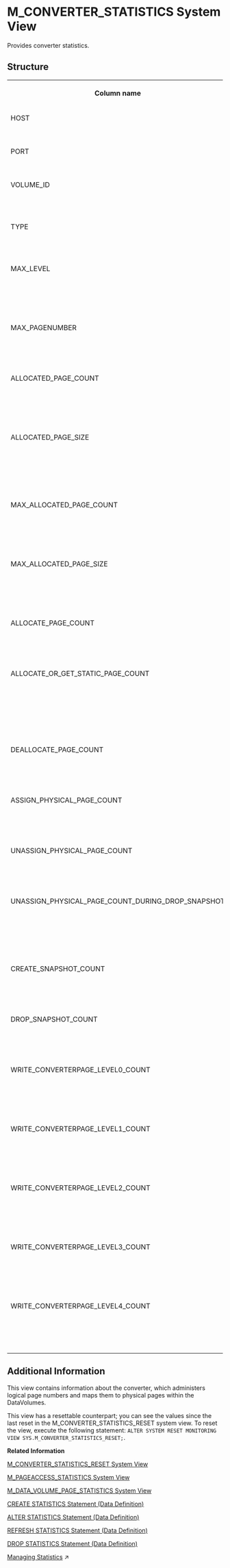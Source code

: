 <!-- loio20acadb5751910148bbcb1243495f6db -->

# M\_CONVERTER\_STATISTICS System View

Provides converter statistics.



<a name="loio20acadb5751910148bbcb1243495f6db___m__c_o_n_v_e_r_t_e_r__s_t_a_t_i_s_t_i_c_s_1struct_M_CONVERTER_STATISTICS"/>

## Structure


<table>
<tr>
<th valign="top">

Column name



</th>
<th valign="top">

Data type



</th>
<th valign="top">

Description



</th>
</tr>
<tr>
<td valign="top">

HOST



</td>
<td valign="top">

NVARCHAR\(64\)



</td>
<td valign="top">

Displays the host name.



</td>
</tr>
<tr>
<td valign="top">

PORT



</td>
<td valign="top">

INTEGER



</td>
<td valign="top">

Displays the internal port.



</td>
</tr>
<tr>
<td valign="top">

VOLUME\_ID



</td>
<td valign="top">

INTEGER



</td>
<td valign="top">

Displays the persistence volume ID.



</td>
</tr>
<tr>
<td valign="top">

TYPE



</td>
<td valign="top">

NVARCHAR\(32\)



</td>
<td valign="top">

Displays the type of converter.



</td>
</tr>
<tr>
<td valign="top">

MAX\_LEVEL



</td>
<td valign="top">

BIGINT



</td>
<td valign="top">

Displays the maximum level. For example, the root page level.



</td>
</tr>
<tr>
<td valign="top">

MAX\_PAGENUMBER



</td>
<td valign="top">

BIGINT



</td>
<td valign="top">

Displays the maximum page number in HEXID.



</td>
</tr>
<tr>
<td valign="top">

ALLOCATED\_PAGE\_COUNT



</td>
<td valign="top">

BIGINT



</td>
<td valign="top">

Displays the number of currently allocated pages.



</td>
</tr>
<tr>
<td valign="top">

ALLOCATED\_PAGE\_SIZE



</td>
<td valign="top">

BIGINT



</td>
<td valign="top">

Displays the total size, in bytes, of the currently allocated pages.



</td>
</tr>
<tr>
<td valign="top">

MAX\_ALLOCATED\_PAGE\_COUNT



</td>
<td valign="top">

BIGINT



</td>
<td valign="top">

Displays the maximum number of allocated pages.



</td>
</tr>
<tr>
<td valign="top">

MAX\_ALLOCATED\_PAGE\_SIZE



</td>
<td valign="top">

BIGINT



</td>
<td valign="top">

Displays the maximum size, in bytes, of the allocated pages.



</td>
</tr>
<tr>
<td valign="top">

ALLOCATE\_PAGE\_COUNT



</td>
<td valign="top">

BIGINT



</td>
<td valign="top">

Displays the number of page allocations.



</td>
</tr>
<tr>
<td valign="top">

ALLOCATE\_OR\_GET\_STATIC\_PAGE\_COUNT



</td>
<td valign="top">

BIGINT



</td>
<td valign="top">

Displays the number of page allocations or retrievals during the static phase.



</td>
</tr>
<tr>
<td valign="top">

DEALLOCATE\_PAGE\_COUNT



</td>
<td valign="top">

BIGINT



</td>
<td valign="top">

Displays the number of page deallocations.



</td>
</tr>
<tr>
<td valign="top">

ASSIGN\_PHYSICAL\_PAGE\_COUNT



</td>
<td valign="top">

BIGINT



</td>
<td valign="top">

Displays the number of physical page assignments.



</td>
</tr>
<tr>
<td valign="top">

UNASSIGN\_PHYSICAL\_PAGE\_COUNT



</td>
<td valign="top">

BIGINT



</td>
<td valign="top">

Displays the number of physical page unassignments.



</td>
</tr>
<tr>
<td valign="top">

UNASSIGN\_PHYSICAL\_PAGE\_COUNT\_DURING\_DROP\_SNAPSHOT



</td>
<td valign="top">

BIGINT



</td>
<td valign="top">

Displays the number of physical page unassignments during a drop snapshot.



</td>
</tr>
<tr>
<td valign="top">

CREATE\_SNAPSHOT\_COUNT



</td>
<td valign="top">

BIGINT



</td>
<td valign="top">

Displays the number of created snapshots.



</td>
</tr>
<tr>
<td valign="top">

DROP\_SNAPSHOT\_COUNT



</td>
<td valign="top">

BIGINT



</td>
<td valign="top">

Displays the number of dropped snapshots.



</td>
</tr>
<tr>
<td valign="top">

WRITE\_CONVERTERPAGE\_LEVEL0\_COUNT



</td>
<td valign="top">

BIGINT



</td>
<td valign="top">

Displays the number of level 0 converter pages written to the disk.



</td>
</tr>
<tr>
<td valign="top">

WRITE\_CONVERTERPAGE\_LEVEL1\_COUNT



</td>
<td valign="top">

BIGINT



</td>
<td valign="top">

Displays the number of level 1 converter pages written to the disk.



</td>
</tr>
<tr>
<td valign="top">

WRITE\_CONVERTERPAGE\_LEVEL2\_COUNT



</td>
<td valign="top">

BIGINT



</td>
<td valign="top">

Displays the number of level 2 converter pages written to the disk.



</td>
</tr>
<tr>
<td valign="top">

WRITE\_CONVERTERPAGE\_LEVEL3\_COUNT



</td>
<td valign="top">

BIGINT



</td>
<td valign="top">

Displays the number of level 3 converter pages written to the disk.



</td>
</tr>
<tr>
<td valign="top">

WRITE\_CONVERTERPAGE\_LEVEL4\_COUNT



</td>
<td valign="top">

BIGINT



</td>
<td valign="top">

Displays the number of level 4 converter pages written to the disk.



</td>
</tr>
</table>



<a name="loio20acadb5751910148bbcb1243495f6db___m__c_o_n_v_e_r_t_e_r__s_t_a_t_i_s_t_i_c_s_1fulldesc_M_CONVERTER_STATISTICS"/>

## Additional Information

This view contains information about the converter, which administers logical page numbers and maps them to physical pages within the DataVolumes.

This view has a resettable counterpart; you can see the values since the last reset in the M\_CONVERTER\_STATISTICS\_RESET system view. To reset the view, execute the following statement: `ALTER SYSTEM RESET MONITORING VIEW SYS.M_CONVERTER_STATISTICS_RESET;`.

**Related Information**  


[M\_CONVERTER\_STATISTICS\_RESET System View](m-converter-statistics-reset-system-view-20acd16.md "Provides converter statistics since the last reset.")

[M\_PAGEACCESS\_STATISTICS System View](m-pageaccess-statistics-system-view-20b6979.md "Provides PageAccess statistics.")

[M\_DATA\_VOLUME\_PAGE\_STATISTICS System View](m-data-volume-page-statistics-system-view-20adabc.md "Provides page usage statistics on data volumes.")

[CREATE STATISTICS Statement \(Data Definition\)](../../010-SQL-Reference/012-SQL-Statements/create-statistics-statement-data-definition-20d5252.md "Creates data statistic objects that allow the query optimizer to make better decisions for query plans.")

[ALTER STATISTICS Statement \(Data Definition\)](../../010-SQL-Reference/012-SQL-Statements/alter-statistics-statement-data-definition-c656476.md "Alters the properties of a data statistics object.")

[REFRESH STATISTICS Statement \(Data Definition\)](../../010-SQL-Reference/012-SQL-Statements/refresh-statistics-statement-data-definition-20fae6d.md "Specifies a column that is part of the data sources.")

[DROP STATISTICS Statement \(Data Definition\)](../../010-SQL-Reference/012-SQL-Statements/drop-statistics-statement-data-definition-20d7c59.md "Drops user-defined data statistic objects that the query optimizer uses to make decisions for query plans.")

[Managing Statistics](https://help.sap.com/viewer/b6c0184b46cc424b9bcce8e6aae02f97/2023_2_QRC/en-US/0a9ae9e9ccc743f4a2808399da354657.html "Statistics assist the query optimizer in making better decisions and work for both virtual tables and linked database.") :arrow_upper_right:


